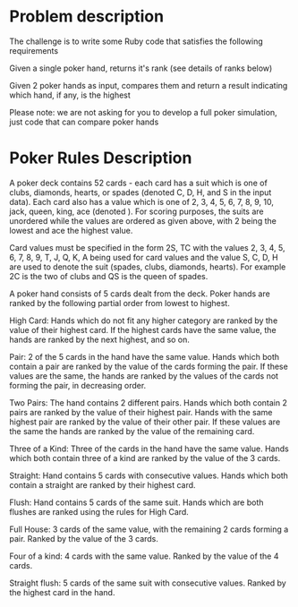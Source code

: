 # Problem description

The challenge is to write some Ruby code that satisfies the following requirements

Given a single poker hand, returns it's rank (see details of ranks below)

Given 2 poker hands as input, compares them and return a result indicating which hand, if any, is the highest

Please note: we are not asking for you to develop a full poker simulation, just code that can compare poker hands

# Poker Rules Description

A poker deck contains 52 cards - each card has a suit which is one of clubs, diamonds, hearts, or spades (denoted C, D, H, and S in the input data). Each card also has a value which is one of 2, 3, 4, 5, 6, 7, 8, 9, 10, jack, queen, king, ace (denoted ). For scoring purposes, the suits are unordered while the values are ordered as given above, with 2 being the lowest and ace the highest value.

Card values must be specified in the form 2S, TC with the values 2, 3, 4, 5, 6, 7, 8, 9, T, J, Q, K, A being used for card values and the value S, C, D, H are used to denote the suit (spades, clubs, diamonds, hearts).
For example 2C is the two of clubs and QS is the queen of spades.

A poker hand consists of 5 cards dealt from the deck. Poker hands are ranked by the following partial order from lowest to highest.

High Card: Hands which do not fit any higher category are ranked by the value of their highest card. If the highest cards have the same value, the hands are ranked by the next highest, and so on.

Pair: 2 of the 5 cards in the hand have the same value. Hands which both contain a pair are ranked by the value of the cards forming the pair. If these values are the same, the hands are ranked by the values of the cards not forming the pair, in decreasing order.

Two Pairs: The hand contains 2 different pairs. Hands which both contain 2 pairs are ranked by the value of their highest pair. Hands with the same highest pair are ranked by the value of their other pair. If these values are the same the hands are ranked by the value of the remaining card.

Three of a Kind: Three of the cards in the hand have the same value. Hands which both contain three of a kind are ranked by the value of the 3 cards.

Straight: Hand contains 5 cards with consecutive values. Hands which both contain a straight are ranked by their highest card.

Flush: Hand contains 5 cards of the same suit. Hands which are both flushes are ranked using the rules for High Card.

Full House: 3 cards of the same value, with the remaining 2 cards forming a pair. Ranked by the value of the 3 cards.

Four of a kind: 4 cards with the same value. Ranked by the value of the 4 cards.

Straight flush: 5 cards of the same suit with consecutive values. Ranked by the highest card in the hand.
